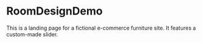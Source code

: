 # RoomDesignDemo
This is a landing page for a fictional e-commerce furniture site. It features a custom-made slider.
